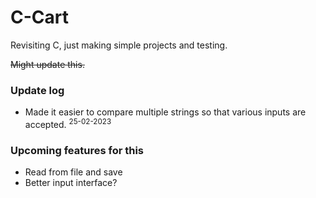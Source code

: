 # C-Cart
Revisiting C, just making simple projects and testing.

~~Might update this.~~

### Update log
- Made it easier to compare multiple strings so that various inputs are accepted.    <sup>25-02-2023</sup>

### Upcoming features for this
- Read from file and save
- Better input interface?
